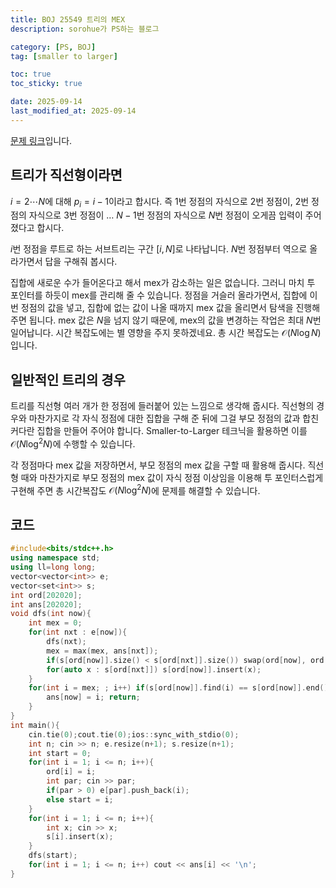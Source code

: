 ```yaml
---
title: BOJ 25549 트리의 MEX
description: sorohue가 PS하는 블로그

category: [PS, BOJ]
tag: [smaller to larger]

toc: true
toc_sticky: true

date: 2025-09-14
last_modified_at: 2025-09-14
---
```


[문제 링크](https://boj.kr/25549)입니다.

## 트리가 직선형이라면

$i = 2 \cdots N$에 대해 $p_i = i-1$이라고 합시다. 즉 $1$번 정점의 자식으로 $2$번 정점이, $2$번 정점의 자식으로 $3$번 정점이 … $N-1$번 정점의 자식으로 $N$번 정점이 오게끔 입력이 주어졌다고 합시다.

$i$번 정점을 루트로 하는 서브트리는 구간 $[i, N]$로 나타납니다. $N$번 정점부터 역으로 올라가면서 답을 구해줘 봅시다.

집합에 새로운 수가 들어온다고 해서 mex가 감소하는 일은 없습니다. 그러니 마치 투 포인터를 하듯이 mex를 관리해 줄 수 있습니다. 정점을 거슬러 올라가면서, 집합에 이번 정점의 값을 넣고, 집합에 없는 값이 나올 때까지 mex 값을 올리면서 탐색을 진행해 주면 됩니다. mex 값은 $N$을 넘지 않기 때문에, mex의 값을 변경하는 작업은 최대 $N$번 일어납니다. 시간 복잡도에는 별 영향을 주지 못하겠네요. 총 시간 복잡도는 $\mathcal{O}(N \log N)$입니다.

## 일반적인 트리의 경우

트리를 직선형 여러 개가 한 정점에 들러붙어 있는 느낌으로 생각해 줍시다. 직선형의 경우와 마찬가지로 각 자식 정점에 대한 집합을 구해 준 뒤에 그걸 부모 정점의 값과 합친 커다란 집합을 만들어 주어야 합니다. Smaller-to-Larger 테크닉을 활용하면 이를 $\mathcal{O}(N \log ^2 N)$에 수행할 수 있습니다.

각 정점마다 mex 값을 저장하면서, 부모 정점의 mex 값을 구할 때 활용해 줍시다. 직선형 때와 마찬가지로 부모 정점의 mex 값이 자식 정점 이상임을 이용해 투 포인터스럽게 구현해 주면 총 시간복잡도 $\mathcal{O}(N \log ^2 N)$에 문제를 해결할 수 있습니다.

## 코드

```cpp
#include<bits/stdc++.h>
using namespace std;
using ll=long long;
vector<vector<int>> e;
vector<set<int>> s;
int ord[202020];
int ans[202020];
void dfs(int now){
	int mex = 0;
	for(int nxt : e[now]){
		dfs(nxt);
		mex = max(mex, ans[nxt]);
		if(s[ord[now]].size() < s[ord[nxt]].size()) swap(ord[now], ord[nxt]);
		for(auto x : s[ord[nxt]]) s[ord[now]].insert(x);
	}
	for(int i = mex; ; i++) if(s[ord[now]].find(i) == s[ord[now]].end()){
		ans[now] = i; return;
	}
}
int main(){
	cin.tie(0);cout.tie(0);ios::sync_with_stdio(0);
	int n; cin >> n; e.resize(n+1); s.resize(n+1);
	int start = 0;
	for(int i = 1; i <= n; i++){
		ord[i] = i;
		int par; cin >> par;
		if(par > 0) e[par].push_back(i);
		else start = i;
	}
	for(int i = 1; i <= n; i++){
		int x; cin >> x;
		s[i].insert(x);
	}
	dfs(start);
	for(int i = 1; i <= n; i++) cout << ans[i] << '\n';
}
```